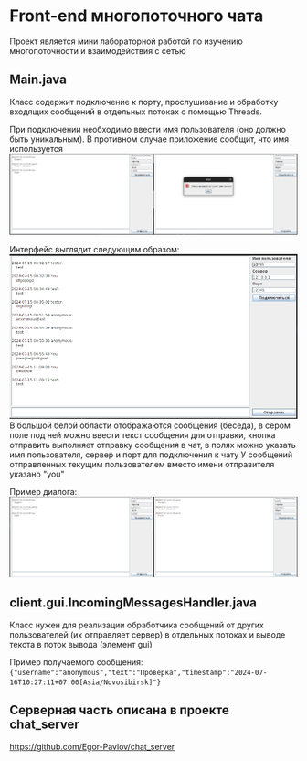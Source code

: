 # Front-end многопоточного чата
Проект является мини лабораторной работой по изучению многопоточности и взаимодействия с сетью
## Main.java
Класс содержит подключение к порту, прослушивание и обработку входящих сообщений в отдельных потоках с помощью Threads.

При подключении необходимо ввести имя пользователя (оно должно быть уникальным). В противном случае приложение сообщит, что имя используется
![img.png](img.png)

Интерфейс выглядит следующим образом:
![img_2.png](img_2.png)
В большой белой области отображаются сообщения (беседа), в сером поле под ней можно ввести текст сообщения для отправки, кнопка отправить выполняет отправку сообщения в чат, в полях можно указать имя пользователя, сервер и порт для подключения к чату
У сообщений отправленных текущим пользователем вместо имени отправителя указано "you"

Пример диалога:
![img_3.png](img_3.png)
## client.gui.IncomingMessagesHandler.java
Класс нужен для реализации обработчика сообщений от других пользователей (их отправляет сервер) в отдельных потоках и выводе текста в поток вывода (элемент gui)

Пример получаемого сообщения: `{"username":"anonymous","text":"Проверка","timestamp":"2024-07-16T10:27:11+07:00[Asia/Novosibirsk]"}`

## Серверная часть описана в проекте chat_server 
https://github.com/Egor-Pavlov/chat_server
